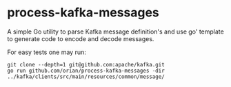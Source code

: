 # process-kafka-messages

A simple Go utility to parse Kafka message definition's and use go' template to generate
code to encode and decode messages.

For easy tests one may run:

```
git clone --depth=1 git@github.com:apache/kafka.git
go run github.com/orian/process-kafka-messages -dir ../kafka/clients/src/main/resources/common/message/
```
